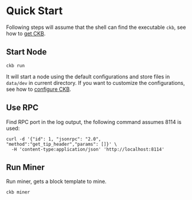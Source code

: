 # Quick Start

Following steps will assume that the shell can find the executable `ckb`, see
how to [get CKB](get-ckb.md).

## Start Node

```shell
ckb run
```

It will start a node using the default configurations and store files in `data/dev` in current directory. If you want to customize the configurations, see how to [configure CKB](configure.md).

## Use RPC

Find RPC port in the log output, the following command assumes 8114 is used:

```shell
curl -d '{"id": 1, "jsonrpc": "2.0", "method":"get_tip_header","params": []}' \
  -H 'content-type:application/json' 'http://localhost:8114'
```

## Run Miner

Run miner, gets a block template to mine.

```shell
ckb miner
```
